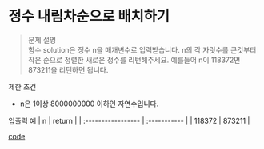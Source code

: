 # 정수 내림차순으로 배치하기
>문제 설명<br>
함수 solution은 정수 n을 매개변수로 입력받습니다. n의 각 자릿수를 큰것부터 작은 순으로 정렬한 새로운 정수를 리턴해주세요. 예를들어 n이 118372면 873211을 리턴하면 됩니다.

제한 조건
- n은 1이상 8000000000 이하인 자연수입니다.

입출력 예
| n | return | 
| :----------------- | :-----------  | 
| 118372 | 873211 | 

[code](https://github.com/JiHoonAHN/CodingTest/blob/main/Programmers/1Level/explain/Code/%EC%A0%95%EC%88%98%20%EB%82%B4%EB%A6%BC%EC%B0%A8%EC%88%9C%EC%9C%BC%EB%A1%9C%20%EB%B0%B0%EC%B9%98%ED%95%98%EA%B8%B0.swift)
